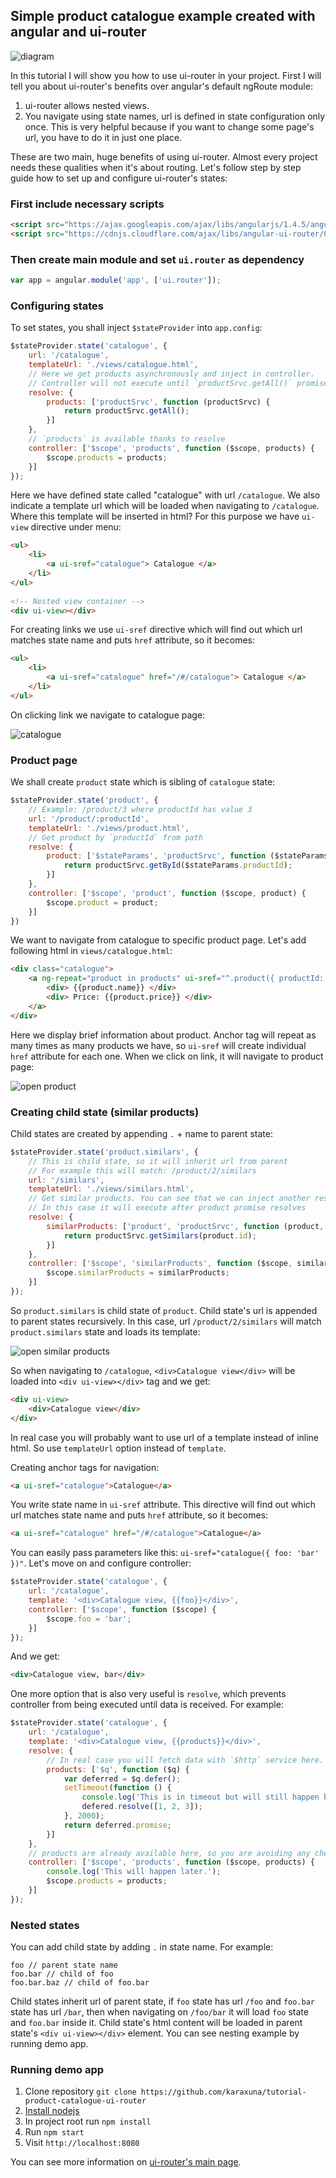 ## Simple product catalogue example created with angular and ui-router

![diagram](./screens/diagram.png)

In this tutorial I will show you how to use ui-router in your project. First I will tell you about ui-router's benefits over angular's default ngRoute module:

1. ui-router allows nested views.
2. You navigate using state names, url is defined in state configuration only once. This is very helpful because if you want to change some page's url, you have to do it in just one place.

These are two main, huge benefits of using ui-router. Almost every project needs these qualities when it's about routing. Let's follow step by step guide how to set up and configure ui-router's states:

### First include necessary scripts

```html
<script src="https://ajax.googleapis.com/ajax/libs/angularjs/1.4.5/angular.min.js"></script>
<script src="https://cdnjs.cloudflare.com/ajax/libs/angular-ui-router/0.2.18/angular-ui-router.min.js"></script>
```
    
### Then create main module and set `ui.router` as dependency

```javascript
var app = angular.module('app', ['ui.router']);
```

### Configuring states
To set states, you shall inject `$stateProvider` into `app.config`:

```javascript
$stateProvider.state('catalogue', {
    url: '/catalogue',
    templateUrl: './views/catalogue.html',
    // Here we get products asynchronously and inject in controller.
    // Controller will not execute until `productSrvc.getAll()` promise gets resolved.
    resolve: {
        products: ['productSrvc', function (productSrvc) {
            return productSrvc.getAll();
        }]
    },
    // `products` is available thanks to resolve
    controller: ['$scope', 'products', function ($scope, products) {
        $scope.products = products;
    }]
});
```

Here we have defined state called "catalogue" with url `/catalogue`. We also indicate a template url which will be loaded when navigating to `/catalogue`. Where this template will be inserted in html? For this purpose we have `ui-view` directive under menu:

```html
<ul>
    <li>
        <a ui-sref="catalogue"> Catalogue </a>
    </li>
</ul>
        
<!-- Nested view container -->
<div ui-view></div>
```

For creating links we use `ui-sref` directive which will find out which url matches state name and puts `href` attribute, so it becomes:

```html
<ul>
    <li>
        <a ui-sref="catalogue" href="/#/catalogue"> Catalogue </a>
    </li>
</ul>
```

On clicking link we navigate to catalogue page:

![catalogue](./screens/open-catalogue.gif)

### Product page
We shall create `product` state which is sibling of `catalogue` state:

```javascript
$stateProvider.state('product', {
    // Example: /product/3 where productId has value 3
    url: '/product/:productId',
    templateUrl: './views/product.html',
    // Get product by `productId` from path
    resolve: {
        product: ['$stateParams', 'productSrvc', function ($stateParams, productSrvc) {
            return productSrvc.getById($stateParams.productId);
        }]
    },
    controller: ['$scope', 'product', function ($scope, product) {
        $scope.product = product;
    }]
})
```

We want to navigate from catalogue to specific product page. Let's add following html in `views/catalogue.html`:

```html
<div class="catalogue">
    <a ng-repeat="product in products" ui-sref="^.product({ productId: product.id })">
        <div> {{product.name}} </div>
        <div> Price: {{product.price}} </div>
    </a>
</div>
```

Here we display brief information about product. Anchor tag will repeat as many times as many products we have, so `ui-sref` will create individual `href` attribute for each one. When we click on link, it will navigate to product page:

![open product](./screens/open-product.gif)

### Creating child state (similar products)
Child states are created by appending `.` + name to parent state:

```javascript
$stateProvider.state('product.similars', {
    // This is child state, so it will inherit url from parent
    // For example this will match: /product/2/similars
    url: '/similars',
    templateUrl: './views/similars.html',
    // Get similar products. You can see that we can inject another resolve.
    // In this case it will execute after product promise resolves
    resolve: {
        similarProducts: ['product', 'productSrvc', function (product, productSrvc) {
            return productSrvc.getSimilars(product.id);
        }]
    },
    controller: ['$scope', 'similarProducts', function ($scope, similarProducts) {
        $scope.similarProducts = similarProducts;
    }]
});
```

So `product.similars` is child state of `product`. Child state's url is appended to parent states recursively. In this case, url `/product/2/similars` will match `product.similars` state and loads its template:

![open similar products](./screens/open-similars.gif)









So when navigating to `/catalogue`, `<div>Catalogue view</div>` will be loaded into `<div ui-view></div>` tag and we get:

```html
<div ui-view>
    <div>Catalogue view</div>
</div>
```

In real case you will probably want to use url of a template instead of inline html. So use `templateUrl` option instead of `template`.

Creating anchor tags for navigation:

```html
<a ui-sref="catalogue">Catalogue</a>
```

You write state name in `ui-sref` attribute. This directive will find out which url matches state name and puts `href` attribute, so it becomes:

```html
<a ui-sref="catalogue" href="/#/catalogue">Catalogue</a>
```

You can easily pass parameters like this: `ui-sref="catalogue({ foo: 'bar' })"`. Let's move on and configure controller:

```javascript
$stateProvider.state('catalogue', {
    url: '/catalogue',
    template: '<div>Catalogue view, {{foo}}</div>',
    controller: ['$scope', function ($scope) {
        $scope.foo = 'bar';
    }]
});
```

And we get:

```html
<div>Catalogue view, bar</div>
```

One more option that is also very useful is `resolve`, which prevents controller from being executed until data is received. For example:

```javascript
$stateProvider.state('catalogue', {
    url: '/catalogue',
    template: '<div>Catalogue view, {{products}}</div>',
    resolve: {
        // In real case you will fetch data with `$http` service here.
        products: ['$q', function ($q) {
            var deferred = $q.defer();
            setTimeout(function () {
                console.log('This is in timeout but will still happen before controller executes.');
                defered.resolve([1, 2, 3]);
            }, 2000);
            return deferred.promise;
        }]
    },
    // products are already available here, so you are avoiding any checks if products are loaded or not yet.
    controller: ['$scope', 'products', function ($scope, products) {
        console.log('This will happen later.');
        $scope.products = products;
    }]
});
```

### Nested states
You can add child state by adding `.` in state name. For example:

    foo // parent state name
    foo.bar // child of foo
    foo.bar.baz // child of foo.bar
    
Child states inherit url of parent state, if `foo` state has url `/foo` and `foo.bar` state has url `/bar`, then when navigating on `/foo/bar` it will load `foo` state and `foo.bar` inside it. Child state's html content will be loaded in parent state's `<div ui-view></div>` element. You can see nesting example by running demo app.

### Running demo app
1. Clone repository `git clone https://github.com/karaxuna/tutorial-product-catalogue-ui-router`
2. [Install nodejs](https://nodejs.org/en/download/)
3. In project root run `npm install`
4. Run `npm start`
5. Visit `http://localhost:8080`

You can see more information on [ui-router's main page](https://angular-ui.github.io/ui-router/site/#/api/ui.router).
